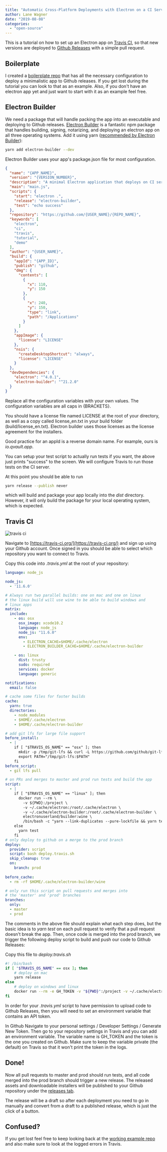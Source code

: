 ```yaml
---
title: "Automatic Cross-Platform Deployments with Electron on a CI Server (Travis)"
author: Lane Wagner
date: "2019-08-08"
categories: 
  - "open-source"
---
```


This is a tutorial on how to set up an Electron app on [Travis CI](https://travis-ci.org/), so that new versions are deployed to [Github Releases](https://help.github.com/en/articles/creating-releases) with a simple pull request.

## Boilerplate

I created a [boilerplate repo](https://github.com/lane-c-wagner/electron-ci-boilerplate) that has all the necessary configuration to deploy a minimalistic app to Github releases. If you get lost during the tutorial you can look to that as an example. Also, if you don't have an electron app yet and just want to start with it as an example feel free.

## Electron Builder

We need a package that will handle packing the app into an executable and deploying to Github releases. [Electron Builder](https://github.com/electron-userland/electron-builder) is a fantastic npm package that handles building, signing, notarizing, and deploying an electron app on all three operating systems. Add it using yarn ([recommended by Electron Builder](https://www.npmjs.com/package/electron-builder#installation)):

```bash
yarn add electron-builder --dev
```

Electron Builder uses your app's package.json file for most configuration.

```json
{
  "name": "{APP_NAME}",
  "version": "{VERSION_NUMBER}",
  "description": "A minimal Electron application that deploys on CI servers",
  "main": "main.js",
  "scripts": {
    "start": "electron .",
    "release": "electron-builder",
    "test": "echo success"
  },
  "repository": "https://github.com/{USER_NAME}/{REPO_NAME}",
  "keywords": [
    "electron",
    "ci",
    "travis",
    "tutorial",
    "demo"
  ],
  "author": "{USER_NAME}",
  "build": {
    "appId": "{APP_ID}",
    "publish": "github",
    "dmg": {
      "contents": [
        {
          "x": 110,
          "y": 150
        },
        {
          "x": 240,
          "y": 150,
          "type": "link",
          "path": "/Applications"
        }
      ]
    },
    "appImage": {
      "license": "LICENSE"
    },
    "nsis": {
      "createDesktopShortcut": "always",
      "license": "LICENSE"
    }
  },
  "devDependencies": {
    "electron": "^4.0.1",
    "electron-builder": "^21.2.0"
  }
}
```

Replace all the configuration variables with your own values. The configuration variables are all caps in {BRACKETS}.

You should have a license file named LICENSE at the root of your directory, as well as a copy called license\_en.txt in your build folder (build/license\_en.txt). Electron builder uses those licenses as the license agreement for the installers.

Good practice for an appId is a reverse domain name. For example, ours is _io.qvault.app_.

You can setup your test script to actually run tests if you want, the above just prints "success" to the screen. We will configure Travis to run those tests on the CI server.

At this point you should be able to run

```bash
yarn release --publish never
```

which will build and package your app locally into the _dist_ directory. However, it will only build the package for your local operating system, which is expected.

## Travis CI

![travis ci](/img/TravisCI-Full-Color.png)

Navigate to [https://travis-ci.org/](https://travis-ci.org/) and sign up using your Github account. Once signed in you should be able to select which repository you want to connect to Travis.

Copy this code into _.travis.yml_ at the root of your repository:

```yaml
language: node_js

node_js:
  - '11.6.0'

# Always run two parallel builds: one on mac and one on linux
# the linux build will use wine to be able to build windows and
# linux apps
matrix:
  include:
    - os: osx
      osx_image: xcode10.2
      language: node_js
      node_js: "11.6.0"
      env:
        - ELECTRON_CACHE=$HOME/.cache/electron
        - ELECTRON_BUILDER_CACHE=$HOME/.cache/electron-builder

    - os: linux
      dist: trusty
      sudo: required
      services: docker
      language: generic

notifications:
  email: false

# cache some files for faster builds
cache:
  yarn: true
  directories:
    - node_modules
    - $HOME/.cache/electron
    - $HOME/.cache/electron-builder

# add git lfs for large file support
before_install:
  - |
    if [ "$TRAVIS_OS_NAME" == "osx" ]; then
      mkdir -p /tmp/git-lfs && curl -L https://github.com/github/git-lfs/releases/download/v2.3.1/git-lfs-$([ "$TRAVIS_OS_NAME" == "linux" ] && echo "linux" || echo "darwin")-amd64-2.3.1.tar.gz | tar -xz -C /tmp/git-lfs --strip-components 1
      export PATH="/tmp/git-lfs:$PATH"
    fi
before_script:
  - git lfs pull

# on PRs and merges to master and prod run tests and build the app
script:
  - |
    if [ "$TRAVIS_OS_NAME" == "linux" ]; then
      docker run --rm \
        -v ${PWD}:/project \
        -v ~/.cache/electron:/root/.cache/electron \
        -v ~/.cache/electron-builder:/root/.cache/electron-builder \
        electronuserland/builder:wine \
        /bin/bash -c "yarn --link-duplicates --pure-lockfile && yarn test"
    else
      yarn test
    fi
# only deploy to github on a merge to the prod branch
deploy:
  provider: script
  script: bash deploy.travis.sh
  skip_cleanup: true
  on:
    branch: prod
    
before_cache:
  - rm -rf $HOME/.cache/electron-builder/wine

# only run this script on pull requests and merges into 
# the 'master' and 'prod' branches
branches:
  only:
  - master
  - prod
```

The comments in the above file should explain what each step does, but the basic idea is to _yarn test_ on each pull request to verify that a pull request doesn't break the app. Then, once code is merged into the prod branch, we trigger the following deploy script to build and push our code to Github Releases:

Copy this file to _deploy.travis.sh_

```bash
#! /bin/bash
if [ "$TRAVIS_OS_NAME" == osx ]; then
    # deploy on mac
    yarn release
else
    # deploy on windows and linux
    docker run --rm -e GH_TOKEN -v "${PWD}":/project -v ~/.cache/electron:/root/.cache/electron -v ~/.cache/electron-builder:/root/.cache/electron-builder electronuserland/builder:wine /bin/bash -c "yarn --link-duplicates --pure-lockfile && yarn release --linux AppImage --win"
fi
```

In order for your _.travis.yml_ script to have permission to upload code to Github Releases, then you will need to set an environment variable that contains an API token.

In Github Navigate to your personal settings / Developer Settings / Generate New Token. Then go to your repository settings in Travis and you can add an environment variable. The variable name is GH\_TOKEN and the token is the one you created on Github. Make sure to keep the variable private (the default) on Travis so that it won't print the token in the logs.

## Done!

Now all pull requests to master and prod should run tests, and all code merged into the prod branch should trigger a new release. The released assets and downloadable installers will be published to your Github repository under the [releases tab](https://github.com/lane-c-wagner/electron-ci-boilerplate/releases).

The release will be a draft so after each deployment you need to go in manually and convert from a draft to a published release, which is just the click of a button.

## Confused?

If you get lost feel free to keep looking back at the [working example repo](https://github.com/lane-c-wagner/electron-ci-boilerplate) and also make sure to look at the logged errors in Travis.
